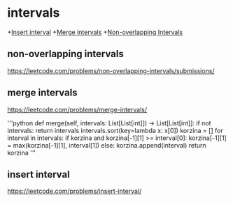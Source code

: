 # intervals
+[Insert interval](#insert-interval)
+[Merge intervals](#merge-intervals)
+[Non-overlapping Intervals](#non-overlapping-intervals)

## non-overlapping intervals

https://leetcode.com/problems/non-overlapping-intervals/submissions/

## merge intervals

https://leetcode.com/problems/merge-intervals/

'''python
    def merge(self, intervals: List[List[int]]) -> List[List[int]]:
        if not intervals:
            return intervals
        intervals.sort(key=lambda x: x[0])
        korzina = []
        for interval in intervals:
            if korzina and korzina[-1][1] >= interval[0]:
                korzina[-1][1] = max(korzina[-1][1], interval[1])
            else:
                korzina.append(interval)
        return korzina
'''

## insert interval

https://leetcode.com/problems/insert-interval/

